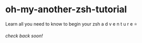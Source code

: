 # oh-my-another-zsh-tutorial
Learn all you need to know to begin your zsh a d v e n t u r e :star:

_check back soon!_
